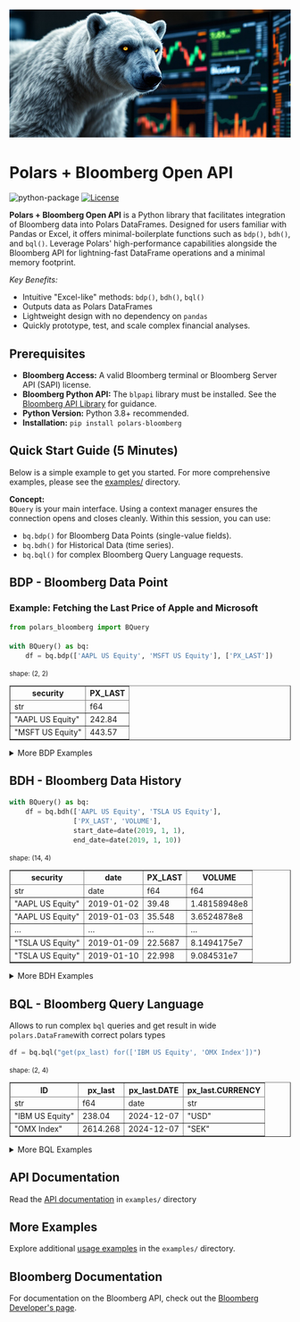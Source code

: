 # ![Polars Bloomberg Logo](assets/polars-bloomberg-logo.jpg)

# Polars + Bloomberg Open API
![python-package](https://github.com/MarekOzana/polars-bloomberg/actions/workflows/python-package.yml/badge.svg)
[![License](https://img.shields.io/badge/license-Apache%202.0-blue.svg)](LICENSE)

**Polars + Bloomberg Open API** is a Python library that facilitates integration of Bloomberg data into Polars DataFrames. Designed for users familiar with Pandas or Excel, it offers minimal-boilerplate functions such as `bdp()`, `bdh()`, and `bql()`. Leverage Polars' high-performance capabilities alongside the Bloomberg API for lightning-fast DataFrame operations and a minimal memory footprint.


*Key Benefits:*
- Intuitive "Excel-like" methods: `bdp()`, `bdh()`, `bql()`
- Outputs data as Polars DataFrames
- Lightweight design with no dependency on `pandas`
- Quickly prototype, test, and scale complex financial analyses.

## Prerequisites

- **Bloomberg Access:** A valid Bloomberg terminal or Bloomberg Server API (SAPI) license.
- **Bloomberg Python API:** The `blpapi` library must be installed. See the [Bloomberg API Library](https://www.bloomberg.com/professional/support/api-library/) for guidance.
- **Python Version:** Python 3.8+ recommended.
- **Installation:** `pip install polars-bloomberg`


## Quick Start Guide (5 Minutes)

Below is a simple example to get you started. For more comprehensive examples, please see the [examples/](examples/) directory.

**Concept:**  
`BQuery` is your main interface. Using a context manager ensures the connection opens and closes cleanly. Within this session, you can use:
- `bq.bdp()` for Bloomberg Data Points (single-value fields).
- `bq.bdh()` for Historical Data (time series).
- `bq.bql()` for complex Bloomberg Query Language requests.

## BDP - Bloomberg Data Point

### Example: Fetching the Last Price of Apple and Microsoft
```python
from polars_bloomberg import BQuery

with BQuery() as bq:
    df = bq.bdp(['AAPL US Equity', 'MSFT US Equity'], ['PX_LAST'])
```

<div>
<small>shape: (2, 2)</small><table border="1" class="dataframe"><thead><tr><th>security</th><th>PX_LAST</th></tr><tr><td>str</td><td>f64</td></tr></thead><tbody><tr><td>&quot;AAPL US Equity&quot;</td><td>242.84</td></tr><tr><td>&quot;MSFT US Equity&quot;</td><td>443.57</td></tr></tbody></table>
</div>

<details><summary>More BDP Examples</summary>

### BDP with different column types

`polars-bloomberg` correctly infers column type as shown in this example:

```python
with BQuery() as bq:
    df = bq.bdp(["XS2930103580 Corp", "USX60003AC87 Corp"],
                ["SECURITY_DES", "YAS_ZSPREAD", "CRNCY", "NXT_CALL_DT"])
```
<div>
<small>shape: (2, 5)</small>
<table border="1" class="dataframe"><thead><tr><th>security</th><th>SECURITY_DES</th><th>YAS_ZSPREAD</th><th>CRNCY</th><th>NXT_CALL_DT</th></tr><tr><td>str</td><td>str</td><td>f64</td><td>str</td><td>date</td></tr></thead><tbody><tr><td>&quot;XS2930103580 Corp&quot;</td><td>&quot;SEB 6 3/4 PERP&quot;</td><td>327.309349</td><td>&quot;USD&quot;</td><td>2031-11-04</td></tr><tr><td>&quot;USX60003AC87 Corp&quot;</td><td>&quot;NDAFH 6.3 PERP&quot;</td><td>315.539222</td><td>&quot;USD&quot;</td><td>2031-09-25</td></tr></tbody></table>
</div>

### BDP with overrides
User can submit list of tuples with overrides
```python
with BQuery() as bq:
    df = bq.bdp(["IBM US Equity"], ["PX_LAST", "CRNCY_ADJ_PX_LAST"], 
                overrides=[("EQY_FUND_CRNCY", "SEK")])
```
<div>
</style>
<small>shape: (1, 3)</small><table border="1" class="dataframe"><thead><tr><th>security</th><th>PX_LAST</th><th>CRNCY_ADJ_PX_LAST</th></tr><tr><td>str</td><td>f64</td><td>f64</td></tr></thead><tbody><tr><td>&quot;IBM US Equity&quot;</td><td>238.04</td><td>2607.401</td></tr></tbody></table>
</div>

### BDP with date overrides
Overrides for dates has to be in format YYYYMMDD
```python
with BQuery() as bq:
    df = bq.bdp(["USX60003AC87 Corp"], ["SETTLE_DT"], overrides=[("USER_LOCAL_TRADE_DATE", "20241014")])
```
<div>
<small>shape: (1, 2)</small><table border="1" class="dataframe"><thead><tr><th>security</th><th>SETTLE_DT</th></tr><tr><td>str</td><td>date</td></tr></thead><tbody><tr><td>&quot;USX60003AC87 Corp&quot;</td><td>2024-10-15</td></tr></tbody></table>
</div>

```python
with BQuery() as bq:
    df = bq.bdp(['USDSEK Curncy', 'SEKCZK Curncy'], 
                ['SETTLE_DT', 'PX_LAST'], 
                overrides=[('REFERENCE_DATE', '20200715')]
               )
```
<div>
<small>shape: (2, 3)</small><table border="1" class="dataframe"><thead><tr><th>security</th><th>SETTLE_DT</th><th>PX_LAST</th></tr><tr><td>str</td><td>date</td><td>f64</td></tr></thead><tbody><tr><td>&quot;USDSEK Curncy&quot;</td><td>2020-07-17</td><td>10.9343</td></tr><tr><td>&quot;SEKCZK Curncy&quot;</td><td>2020-07-17</td><td>2.1718</td></tr></tbody></table></div>

</details>

## BDH - Bloomberg Data History
```python
with BQuery() as bq:
    df = bq.bdh(['AAPL US Equity', 'TSLA US Equity'], 
                ['PX_LAST', 'VOLUME'], 
                start_date=date(2019, 1, 1), 
                end_date=date(2019, 1, 10))
```
<div>
<small>shape: (14, 4)</small><table border="1" class="dataframe"><thead><tr><th>security</th><th>date</th><th>PX_LAST</th><th>VOLUME</th></tr><tr><td>str</td><td>date</td><td>f64</td><td>f64</td></tr></thead><tbody><tr><td>&quot;AAPL US Equity&quot;</td><td>2019-01-02</td><td>39.48</td><td>1.48158948e8</td></tr><tr><td>&quot;AAPL US Equity&quot;</td><td>2019-01-03</td><td>35.548</td><td>3.6524878e8</td></tr><tr><td>&hellip;</td><td>&hellip;</td><td>&hellip;</td><td>&hellip;</td></tr><tr><td>&quot;TSLA US Equity&quot;</td><td>2019-01-09</td><td>22.5687</td><td>8.1494175e7</td></tr><tr><td>&quot;TSLA US Equity&quot;</td><td>2019-01-10</td><td>22.998</td><td>9.084531e7</td></tr></tbody></table></div>

<details><summary>More BDH Examples</summary>

### BDH with options - periodicitySelection: Monthly
```python
with BQuery() as bq:
    df = bq.bdh(['AAPL US Equity'], 
                ['PX_LAST'], 
                start_date=date(2019, 1, 1), 
                end_date=date(2019, 3, 29),
                options={"periodicitySelection": "MONTHLY"})
```
<div>
<small>shape: (3, 3)</small><table border="1" class="dataframe"><thead><tr><th>security</th><th>date</th><th>PX_LAST</th></tr><tr><td>str</td><td>date</td><td>f64</td></tr></thead><tbody><tr><td>&quot;AAPL US Equity&quot;</td><td>2019-01-31</td><td>41.61</td></tr><tr><td>&quot;AAPL US Equity&quot;</td><td>2019-02-28</td><td>43.288</td></tr><tr><td>&quot;AAPL US Equity&quot;</td><td>2019-03-29</td><td>47.488</td></tr></tbody></table>
</div>

</details>


## BQL - Bloomberg Query Language
Allows to run complex `bql` queries and get result in wide `polars.DataFrame`with correct polars types

```python
df = bq.bql("get(px_last) for(['IBM US Equity', 'OMX Index'])")
```
<div>
<small>shape: (2, 4)</small><table border="1" class="dataframe"><thead><tr><th>ID</th><th>px_last</th><th>px_last.DATE</th><th>px_last.CURRENCY</th></tr><tr><td>str</td><td>f64</td><td>date</td><td>str</td></tr></thead><tbody><tr><td>&quot;IBM US Equity&quot;</td><td>238.04</td><td>2024-12-07</td><td>&quot;USD&quot;</td></tr><tr><td>&quot;OMX Index&quot;</td><td>2614.268</td><td>2024-12-07</td><td>&quot;SEK&quot;</td></tr></tbody></table></div>

<details><summary>More BQL Examples</summary>
    
### Actual and Forward EPS Estimates
```python
df = bq.bql("""
    let(#eps=is_eps(fa_period_type='A',
                    fa_period_offset=range(-4,2));)
    get(#eps)
    for(['IBM US Equity'])
""")
```
<div>
<small>shape: (7, 6)</small><table border="1" class="dataframe"><thead><tr><th>ID</th><th>#eps</th><th>#eps.REVISION_DATE</th><th>#eps.AS_OF_DATE</th><th>#eps.PERIOD_END_DATE</th><th>#eps.CURRENCY</th></tr><tr><td>str</td><td>f64</td><td>date</td><td>date</td><td>date</td><td>str</td></tr></thead><tbody>
<tr><td>&quot;IBM US Equity&quot;</td><td>10.63</td><td>2022-02-22</td><td>2024-12-07</td><td>2019-12-31</td><td>&quot;USD&quot;</td></tr>
<tr><td>&quot;IBM US Equity&quot;</td><td>6.28</td><td>2023-02-28</td><td>2024-12-07</td><td>2020-12-31</td><td>&quot;USD&quot;</td></tr>
<tr><td>&hellip;</td><td>&hellip;</td><td>&hellip;</td><td>&hellip;</td><td>&hellip;</td><td>&hellip;</td></tr>
<tr><td>&quot;IBM US Equity&quot;</td><td>9.236</td><td>2024-12-07</td><td>2024-12-07</td><td>2025-12-31</td><td>&quot;USD&quot;</td></tr>
</tbody></table>
</div>

### Average issuer OAS spread per maturity bucket
```python
query = """
let( 
    #bins = bins(maturity_years,
                 [3,9,18,30],
                 ['(1) 0-3','(2) 3-9','(3) 9-18','(4) 18-30','(5) 30+']);
    #average_spread = avg(group(spread(st=oas),#bins));
)
get(#average_spread)
for(filter(bonds('NVDA US Equity', issuedby = 'ENTITY'),
           maturity_years != NA))
"""

with BQuery() as bq:
    df = bq.bql(query)
```
<div>
<small>shape: (5, 5)</small><table border="1" class="dataframe"><thead><tr><th>ID</th><th>#average_spread</th><th>#average_spread.DATE</th><th>#average_spread.ORIG_IDS</th><th>#average_spread.#BINS</th></tr><tr><td>str</td><td>f64</td><td>date</td><td>str</td><td>str</td></tr></thead><tbody><tr><td>&quot;(1) 0-3&quot;</td><td>30.74</td><td>2024-12-08</td><td>&quot;QZ552396 Corp&quot;</td><td>&quot;(1) 0-3&quot;</td></tr><tr><td>&quot;(2) 3-9&quot;</td><td>59.79</td><td>2024-12-08</td><td>null</td><td>&quot;(2) 3-9&quot;</td></tr><tr><td>&quot;(3) 9-18&quot;</td><td>105.39</td><td>2024-12-08</td><td>&quot;BH393780 Corp&quot;</td><td>&quot;(3) 9-18&quot;</td></tr><tr><td>&quot;(4) 18-30&quot;</td><td>131.72</td><td>2024-12-08</td><td>&quot;BH393781 Corp&quot;</td><td>&quot;(4) 18-30&quot;</td></tr><tr><td>&quot;(5) 30+&quot;</td><td>150.33</td><td>2024-12-08</td><td>&quot;BH393782 Corp&quot;</td><td>&quot;(5) 30+&quot;</td></tr></tbody></table>
</div>

### Technical Analysis: stocks with 20d EMA > 200d EMA and RSI > 70
```python
with BQuery() as bq:
    df = bq.bql(
        """
        let(#ema20=emavg(period=20); 
            #ema200=emavg(period=200); 
            #rsi=rsi(close=px_last());)
        get(name(), #ema20, #ema200, #rsi)
        for(filter(members('OMX Index'), 
                    and(#ema20 > #ema200, #rsi > 70)))
        with(fill=PREV)
        """
    )
```
<div>
<small>shape: (2, 10)</small><table border="1" class="dataframe"><thead><tr><th>ID</th><th>name()</th><th>#ema20</th><th>#ema20.DATE</th><th>#ema20.CURRENCY</th><th>#ema200</th><th>#ema200.DATE</th><th>#ema200.CURRENCY</th><th>#rsi</th><th>#rsi.DATE</th></tr><tr><td>str</td><td>str</td><td>f64</td><td>date</td><td>str</td><td>f64</td><td>date</td><td>str</td><td>f64</td><td>date</td></tr></thead><tbody><tr><td>&quot;SKFB SS Equity&quot;</td><td>&quot;SKF AB&quot;</td><td>210.185019</td><td>2024-12-08</td><td>&quot;SEK&quot;</td><td>204.16756</td><td>2024-12-08</td><td>&quot;SEK&quot;</td><td>72.255568</td><td>2024-12-08</td></tr><tr><td>&quot;ABB SS Equity&quot;</td><td>&quot;ABB Ltd&quot;</td><td>623.496942</td><td>2024-12-08</td><td>&quot;SEK&quot;</td><td>561.902577</td><td>2024-12-08</td><td>&quot;SEK&quot;</td><td>72.144556</td><td>2024-12-08</td></tr></tbody></table></div>

</details>

## API Documentation
Read the [API documentation](examples/API-docs.md) in `examples/` directory

## More Examples
Explore additional [usage examples](examples/Examples-1.ipynb) in the `examples/` directory.

## Bloomberg Documentation

For documentation on the Bloomberg API, check out the [Bloomberg Developer's page](https://developer.bloomberg.com/).




